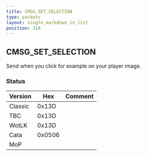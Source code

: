 ```yaml
---
title: CMSG_SET_SELECTION
type: packets
layout: single_markdown_in_list
position: 318
---
```


## CMSG_SET_SELECTION

Send when you click for example on your player image.

### Status

Version    | Hex        | Comment
---------- | ---------- | ---------- 
Classic    | 0x13D      |
TBC        | 0x13D      |
WotLK      | 0x13D      |
Cata       | 0x0506     |
MoP        |            |